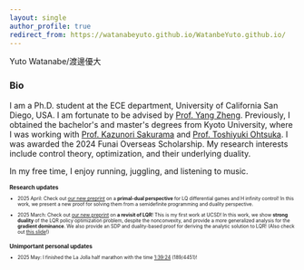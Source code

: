 ```yaml
---
layout: single
author_profile: true
redirect_from: https://watanabeyuto.github.io/WatanbeYuto.github.io/
---
```

Yuto Watanabe/渡邊優大

### Bio
I am a Ph.D. student at the ECE department, University of California San Diego, USA.
I am fortunate to be advised by [Prof. Yang Zheng](https://zhengy09.github.io/index.html).
Previously, I obtained the bachelor's and master's degrees from Kyoto University, where I was working with [Prof. Kazunori Sakurama](http://www.ids.sys.i.kyoto-u.ac.jp/sakurama/index_e.html) and [Prof. Toshiyuki Ohtsuka](http://www.ids.sys.i.kyoto-u.ac.jp/~ohtsuka/index.htm).
I was awarded the 2024 Funai Overseas Scholarship.
My research interests include control theory, optimization, and  their underlying duality.

In my free time, I enjoy running, juggling, and listening to music.

<span style="font-size: 60%;">

### Research updates

- 2025 April: Check out [our new preprint](https://arxiv.org/abs/2504.02201) on a **primal-dual perspective** for LQ differential games and H infinity control! In this work, we present a new proof for solving them from a semidefinite programming and duality perspective.

- 2025 March: Check out [our new preprint](https://arxiv.org/abs/2503.10964) on **a revisit of LQR**! This is my first work at UCSD! In this work, we show **strong duality** of the LQR policy optimization problem, despite the nonconvexity, and provide a more generalized analysis for the **gradient dominance**. We also provide an SDP and duality-based proof for deriving the analytic solution to LQR! (Also check out [this slide](https://drive.google.com/file/d/1yij6Shnm9-aObMxfb68spP4ocih-qUfD/view?usp=sharing)!)

### Unimportant personal updates

- 2025 May: I finished the La Jolla half marathon with the time [1:39:24](https://runsignup.com/Race/Results/116383#resultSetId-550895;page:2;perpage:100) (189/4451)! 

</span>